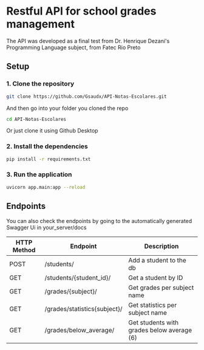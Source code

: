 # Restful API for school grades management
The API was developed as a final test from Dr. Henrique Dezani's Programming Language subject, from Fatec Rio Preto

## Setup
### 1. Clone the repository
```bash
git clone https://github.com/Gsaudx/API-Notas-Escolares.git
```
And then go into your folder you cloned the repo
```bash
cd API-Notas-Escolares
```

Or just clone it using Github Desktop

### 2. Install the dependencies
```bash
pip install -r requirements.txt
```

### 3. Run the application
```bash
uvicorn app.main:app --reload
```

## Endpoints
You can also check the endpoints by going to the automatically generated Swagger Ui in your_server/docs

|  HTTP Method  |            Endpoint           |                 Description                |  
| ------------- | ----------------------------- | ------------------------------------------ |
|     POST      |           /students/          |           Add a student to the db          |
|     GET       |    /students/{student_id}/    |             Get a student by ID            |
|     GET       |      /grades/{subject}/       |        Get grades per subject name         |
|     GET       |  /grades/statistics{subject}/ |       Get statistics per subject name      |
|     GET       |      /grades/below_average/   | Get students with grades below average (6) |
